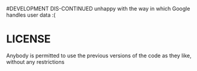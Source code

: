 
#DEVELOPMENT DIS-CONTINUED
unhappy with the way in which Google handles user data :( 

# LICENSE
Anybody is permitted to use the previous versions of the code as they like, without any restrictions
